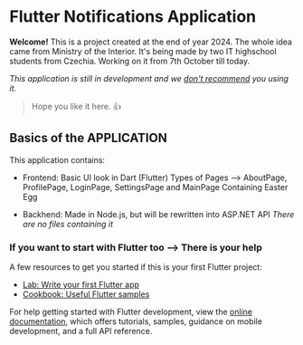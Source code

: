# Flutter Notifications Application

**Welcome!**
This is a project created at the end of year 2024. The whole idea came from Ministry of the Interior.
It's being made by two IT highschool students from Czechia.
Working on it from 7th October till today. 

*This application is still in development and we <ins>don't recommend</ins> you using it.*

> Hope you like it here. :thumbsup: 

## Basics of the APPLICATION

This application contains:

- Frontend:
    Basic UI look in Dart (Flutter)
    Types of Pages --> AboutPage, ProfilePage, LoginPage, SettingsPage and MainPage
    Containing Easter Egg

- Backhend:
    Made in Node.js, but will be rewritten into ASP.NET API
    *There are no files containing it*

### If you want to start with Flutter too --> There is your help
A few resources to get you started if this is your first Flutter project:

- [Lab: Write your first Flutter app](https://docs.flutter.dev/get-started/codelab)
- [Cookbook: Useful Flutter samples](https://docs.flutter.dev/cookbook)

For help getting started with Flutter development, view the
[online documentation](https://docs.flutter.dev/), which offers tutorials,
samples, guidance on mobile development, and a full API reference.
